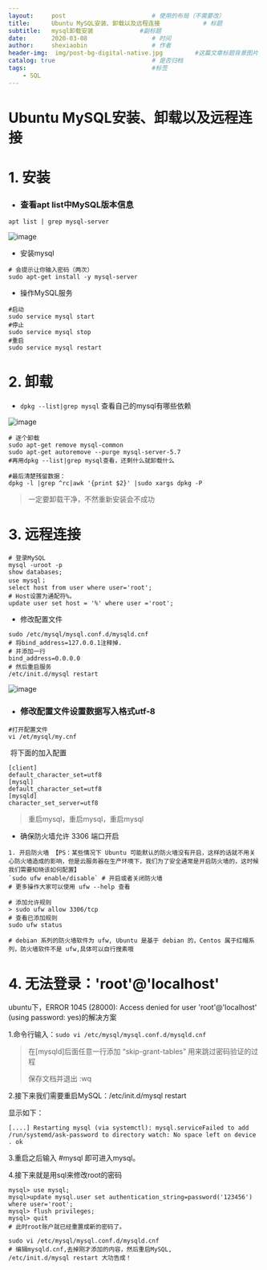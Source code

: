 ```yaml
---
layout:     post   				        # 使用的布局（不需要改）
title:      Ubuntu MySQL安装、卸载以及远程连接 		   # 标题 
subtitle:   mysql卸载安装             #副标题
date:       2020-03-08 				    # 时间
author:     shexiaobin 				    # 作者
header-img:  img/post-bg-digital-native.jpg     	#这篇文章标题背景图片
catalog: true 						    # 是否归档
tags:								    #标签
    - SQL
---
```





# Ubuntu MySQL安装、卸载以及远程连接

# 1. 安装

- ### 查看apt list中MySQL版本信息

```mysql
apt list | grep mysql-server
```

![image](https://user-images.githubusercontent.com/26622879/69494767-5fcb6700-0efa-11ea-917e-21ccdfa63f76.png)

- 安装mysql

```mysql
# 会提示让你输入密码（两次）
sudo apt-get install -y mysql-server
```

- 操作MySQL服务

```mysql
#启动
sudo service mysql start 
#停止
sudo service mysql stop
#重启
sudo service mysql restart
```

# 2. 卸载



- `` dpkg --list|grep mysql `` 查看自己的mysql有哪些依赖 

![image](https://user-images.githubusercontent.com/26622879/69494809-f5ff8d00-0efa-11ea-8491-fd1b2c071671.png)

```shell
# 逐个卸载
sudo apt-get remove mysql-common
sudo apt-get autoremove --purge mysql-server-5.7
#再用dpkg --list|grep mysql查看，还剩什么就卸载什么

#最后清楚残留数据：
dpkg -l |grep ^rc|awk '{print $2}' |sudo xargs dpkg -P
```

> 一定要卸载干净，不然重新安装会不成功

# 3. 远程连接

```mysql
# 登录MySQL
mysql -uroot -p
show databases;
use mysql；
select host from user where user='root';
# Host设置为通配符%。
update user set host = '%' where user ='root';
```

- 修改配置文件

```mysql
sudo /etc/mysql/mysql.conf.d/mysqld.cnf
# 将bind_address=127.0.0.1注释掉.
# 并添加一行  
bind_address=0.0.0.0
# 然后重启服务
/etc/init.d/mysql restart
```

![image](https://user-images.githubusercontent.com/26622879/69494928-1c71f800-0efc-11ea-80ab-63fee2b3df97.png)

- ### 修改配置文件设置数据写入格式utf-8

```shell
#打开配置文件
vi /et/mysql/my.cnf
```

​		将下面的加入配置

```mysql
[client]
default_character_set=utf8 
[mysql]
default_character_set=utf8 
[mysqld]
character_set_server=utf8
```

>  重启mysql，重启mysql，重启mysql

- 确保防火墙允许 3306 端口开启

```mysql
1. 开启防火墙 【PS：某些情况下 Ubuntu 可能默认的防火墙没有开启，这样的话就不用关心防火墙造成的影响，但是云服务器在生产环境下，我们为了安全通常是开启防火墙的，这时候我们需要知晓该如何配置】
`sudo ufw enable/disable` # 开启或者关闭防火墙 
# 更多操作大家可以使用 ufw --help 查看

# 添加允许规则
> sudo ufw allow 3306/tcp 
# 查看已添加规则
sudo ufw status

# debian 系列的防火墙软件为 ufw, Ubuntu 是基于 debian 的，Centos 属于红帽系列，防火墙软件不是 ufw,具体可以自行搜素哦
```

# 4. 无法登录：'root'@'localhost'

 ubuntu下，ERROR 1045 (28000): Access denied for user 'root'@'localhost' (using password: yes)的解决方案

1.命令行输入：``sudo vi /etc/mysql/mysql.conf.d/mysqld.cnf``

> 在[mysqld]后面任意一行添加 “skip-grant-tables” 用来跳过密码验证的过程
>
> 保存文档并退出 :wq

2.接下来我们需要重启MySQL：/etc/init.d/mysql restart

显示如下：

```mysql
[....] Restarting mysql (via systemctl): mysql.serviceFailed to add /run/systemd/ask-password to directory watch: No space left on device
. ok 
```

3.重启之后输入  #mysql 即可进入mysql。

4.接下来就是用sql来修改root的密码

```mysql
mysql> use mysql;
mysql>update mysql.user set authentication_string=password('123456') where user='root';
mysql> flush privileges;
mysql> quit
# 此时root账户就已经重置成新的密码了。
```

```mysql
sudo vi /etc/mysql/mysql.conf.d/mysqld.cnf
# 编辑mysqld.cnf,去掉刚才添加的内容，然后重启MySQL, 
/etc/init.d/mysql restart 大功告成！
```




